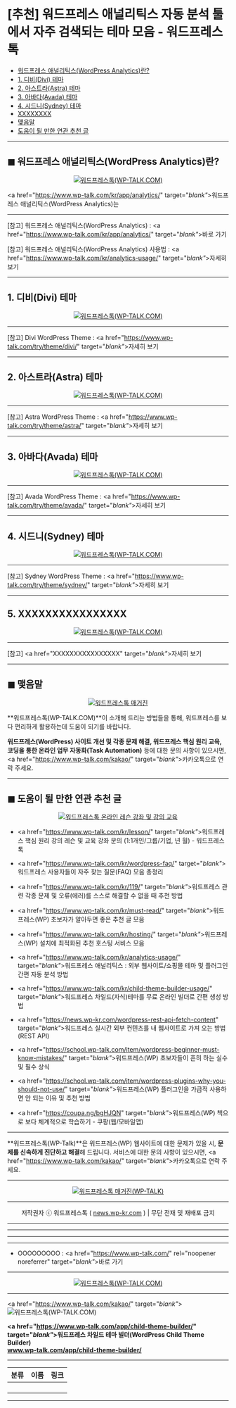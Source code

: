 # [추천] 워드프레스 애널리틱스 자동 분석 툴에서 자주 검색되는 테마 모음 - 워드프레스톡

<!-- ---
title: "[추천] 워드프레스 애널리틱스 자동 분석 툴에서 자주 검색되는 테마 모음 - 워드프레스톡"
description: XXXXXXXXXXXXXXXX
cover_img: https://hellotblog.files.wordpress.com/2018/04/trendtalk-wordpress-intro-main-800x450.jpg
feature_img: https://hellotblog.files.wordpress.com/2019/04/wptalk-wordpress-logo-03-800.png
categories: 꿀팁
tags: 꿀팁
--- -->

- [워드프레스 애널리틱스(WordPress Analytics)란?](#index-00)
- [1. 디비(Divi) 테마](#index-01)
- [2. 아스트라(Astra) 테마](#index-02)
- [3. 아바다(Avada) 테마](#index-03)
- [4. 시드니(Sydney) 테마](#index-04)
- [XXXXXXXX](#index-05)
- [맺음말](#index-epilogue)
- [도움이 될 만한 연관 추천 글](#recommendation)

***

<!-- <a name="index-00"></a> -->

## ◼︎ 워드프레스 애널리틱스(WordPress Analytics)란?

<center><a href="https://www.wp-talk.com/kakao/" target="_blank"_><img src="https://hellotblog.files.wordpress.com/2019/09/wptalk-wordpress-analytics-en-image-01-800x510.png" style="max-width:100%;" alt="워드프레스톡(WP-TALK.COM)"></a></center>

<a href="https://www.wp-talk.com/kr/app/analytics/" target="_blank"_>워드프레스 애널리틱스(WordPress Analytics)</a>는

***

[참고] 워드프레스 애널리틱스(WordPress Analytics) : <a href="https://www.wp-talk.com/kr/app/analytics/" target="_blank"_>바로 가기</a>

[참고] 워드프레스 애널리틱스(WordPress Analytics) 사용법 : <a href="https://www.wp-talk.com/kr/analytics-usage/" target="_blank"_>자세히 보기</a>

***

<!-- <a name="index-01"></a> -->

## 1. 디비(Divi) 테마

<center><a href="https://www.wp-talk.com/try/theme/divi/" target="_blank"_><img src="https://hellotblog.files.wordpress.com/2019/10/wp-theme-elegant-divi-800x400.png" style="max-width:100%;" alt="워드프레스톡(WP-TALK.COM)"></a></center>



***

[참고] Divi WordPress Theme : <a href="https://www.wp-talk.com/try/theme/divi/" target="_blank"_>자세히 보기</a>

***

<!-- <a name="index-02"></a> -->

## 2. 아스트라(Astra) 테마

<center><a href="https://www.wp-talk.com/try/theme/astra/" target="_blank"_><img src="https://hellotblog.files.wordpress.com/2019/10/wp-theme-astra-800x400.jpg" style="max-width:100%;" alt="워드프레스톡(WP-TALK.COM)"></a></center>



***

[참고] Astra WordPress Theme : <a href="https://www.wp-talk.com/try/theme/astra/" target="_blank"_>자세히 보기</a>

***

<!-- <a name="index-03"></a> -->

## 3. 아바다(Avada) 테마

<center><a href="https://www.wp-talk.com/try/theme/avada/" target="_blank"_><img src="https://hellotblog.files.wordpress.com/2019/10/wp-theme-avada-800x400.jpg" style="max-width:100%;" alt="워드프레스톡(WP-TALK.COM)"></a></center>



***

[참고] Avada WordPress Theme : <a href="https://www.wp-talk.com/try/theme/avada/" target="_blank"_>자세히 보기</a>

***

<!-- <a name="index-04"></a> -->

## 4. 시드니(Sydney) 테마

<center><a href="https://www.wp-talk.com/try/theme/sydney/" target="_blank"_><img src="https://hellotblog.files.wordpress.com/2019/10/wptalk-sydney-screenshot-800x400.jpg" style="max-width:100%;" alt="워드프레스톡(WP-TALK.COM)"></a></center>



***

[참고] Sydney WordPress Theme : <a href="https://www.wp-talk.com/try/theme/sydney/" target="_blank"_>자세히 보기</a>

***

<!-- <a name="index-05"></a> -->

## 5. XXXXXXXXXXXXXXXX

<center><a href="https://www.wp-talk.com/kakao/" target="_blank"_><img src="https://hellotblog.files.wordpress.com/2019/08/wptalk-logo-03-120x120.png" style="max-width:100%;" alt="워드프레스톡(WP-TALK.COM)"></a></center>



***

[참고] <a href="XXXXXXXXXXXXXXXX" target="_blank"_>자세히 보기</a>

***

<!-- <a name="index-epilogue"></a> -->

## ◼︎ 맺음말

<center><a href="https://www.wp-talk.com/kakao/" rel="noopener noreferrer" target="_blank"_><img src="https://hellotblog.files.wordpress.com/2019/08/wptalk-cover-default-01-800x460.png" style="max-width:100%;" alt="워드프레스톡 매거진"></a></center>

**워드프레스톡(WP-TALK.COM)**이 소개해 드리는 방법들을 통해, 워드프레스를 보다 편리하게 활용하는데 도움이 되기를 바랍니다.

**워드프레스(WordPress) 사이트 개선 및 각종 문제 해결, 워드프레스 핵심 원리 교육, 코딩을 통한 온라인 업무 자동화(Task Automation)** 등에 대한 문의 사항이 있으시면, <a href="https://www.wp-talk.com/kakao/" target="_blank"_>카카오톡</a>으로 연락 주세요.

***

<!-- <a name="recommendation"></a> -->

## ◼︎ 도움이 될 만한 연관 추천 글

<center><a href="https://www.wp-talk.com/kr/lesson/" target="_blank"_><img src="https://hellotblog.files.wordpress.com/2019/03/classroom-online-wptalk-00-800x500.png" style="max-width:100%;" alt="워드프레스톡 온라인 레슨 강좌 및 강의 교육"></a></center>

- <a href="https://www.wp-talk.com/kr/lesson/" target="_blank"_>워드프레스 핵심 원리 강의 레슨 및 교육 강좌 문의 (1:1개인/그룹/기업, <span class="post-year"></span>년 <span class="post-month"></span>월) - 워드프레스톡</a>

- <a href="https://www.wp-talk.com/kr/wordpress-faq/" target="_blank"_>워드프레스 사용자들이 자주 찾는 질문(FAQ) 모음 총정리</a>

- <a href="https://www.wp-talk.com/kr/119/" target="_blank"_>워드프레스 관련 각종 문제 및 오류(에러)를 스스로 해결할 수 없을 때 추천 방법</a>

- <a href="https://www.wp-talk.com/kr/must-read/" target="_blank"_>워드프레스(WP) 초보자가 알아두면 좋은 추천 글 모음</a>

- <a href="https://www.wp-talk.com/kr/hosting/" target="_blank"_>워드프레스(WP) 설치에 최적화된 추천 호스팅 서비스 모음</a>

- <a href="https://www.wp-talk.com/kr/analytics-usage/" target="_blank"_>워드프레스 애널리틱스 : 외부 웹사이트/쇼핑몰 테마 및 플러그인 간편 자동 분석 방법</a>

- <a href="https://www.wp-talk.com/kr/child-theme-builder-usage/" target="_blank"_>워드프레스 차일드(자식)테마를 무료 온라인 빌더로 간편 생성 방법</a>

- <a href="https://news.wp-kr.com/wordpress-rest-api-fetch-content" target="_blank"_>워드프레스 실시간 외부 컨텐츠를 내 웹사이트로 가져 오는 방법 (REST API)</a>

- <a href="https://school.wp-talk.com/item/wordpress-beginner-must-know-mistakes/" target="_blank"_>워드프레스(WP) 초보자들이 흔히 하는 실수 및 필수 상식</a>

- <a href="https://school.wp-talk.com/item/wordpress-plugins-why-you-should-not-use/" target="_blank"_>워드프레스(WP) 플러그인을 가급적 사용하면 안 되는 이유 및 추천 방법</a>

- <a href="https://coupa.ng/bgHJQN" target="_blank"_>워드프레스(WP) 책으로 보다 체계적으로 학습하기 - 쿠팡(웹/모바일앱)</a>

***
**워드프레스톡(WP-Talk)**은 워드프레스(WP) 웹사이트에 대한 문제가 있을 시, **문제를 신속하게 진단하고 해결**해 드립니다. 서비스에 대한 문의 사항이 있으시면, <a href="https://www.wp-talk.com/kakao/" target="_blank"_>카카오톡</a>으로 연락 주세요.

***
<center><a href="https://www.wp-talk.com/kakao/" target="_blank"_><img src="https://hellotblog.files.wordpress.com/2019/08/wptalk-logo-03-120x120.png" style="max-width:100%;" alt="워드프레스톡 매거진(WP-TALK)"></a></center>

***
<center>저작권자 ⓒ 워드프레스톡 ( <a href="https://www.wp-talk.com/kakao/" target="_blank"_>news.wp-kr.com</a> ) | 무단 전재 및 재배포 금지</center>

***
***
***
***
- OOOOOOOOO : <a href="https://www.wp-talk.com/" rel="noopener noreferrer" target="_blank"_>바로 가기</a>

***
<center><a href="https://www.wp-talk.com/kakao/" target="_blank"_><img src="https://hellotblog.files.wordpress.com/2019/08/wptalk-logo-03-120x120.png" style="max-width:100%;" alt="워드프레스톡(WP-TALK.COM)"></a></center>

***
<div class="focus-zone-center">

<a href="https://www.wp-talk.com/kakao/" target="_blank"_><img src="https://hellotblog.files.wordpress.com/2019/08/wptalk-logo-03-120x120.png" style="max-width:100%;" alt="워드프레스톡(WP-TALK.COM)"></a>

**<a href="https://www.wp-talk.com/app/child-theme-builder/" target="_blank"_>워드프레스 차일드 테마 빌더(WordPress Child Theme Builder)<br>www.wp-talk.com/app/child-theme-builder/</a>**

</div>

***
|분류|이름|링크|
|:-:|:-:|:-:|
||||
||||
||||
||||

***
